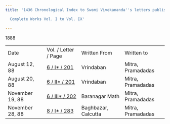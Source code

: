 ```yaml
---
title: '1436 Chronological Index to Swami Vivekananda''s letters published in the

  Complete Works Vol. I to Vol. IX'

---
```





1888



|                 |                                                                      |                     |                   |
|-----------------|----------------------------------------------------------------------|---------------------|-------------------|
| Date            | Vol. / Letter / Page                                                 | Written From        | Written to        |
| August 12, 88   | [6 / I\* / 201](../../../volume_6/epistles_second_series/)   | Vrindaban           | Mitra, Pramadadas |
| August 20, 88   | [6 / II\* / 201](../../../volume_6/epistles_second_series/)  | Vrindaban           | Mitra, Pramadadas |
| November 19, 88 | [6 / III\* / 202](../../../volume_6/epistles_second_series/) | Baranagar Math      | Mitra, Pramadadas |
| November 28, 88 | [8 / I\* / 283](../../../volume_8/epistles_fourth_series/)   | Baghbazar, Calcutta | Mitra, Pramadadas |

